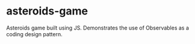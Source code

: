 # asteroids-game
Asteroids game built using JS. Demonstrates the use of Observables as a coding design pattern.

